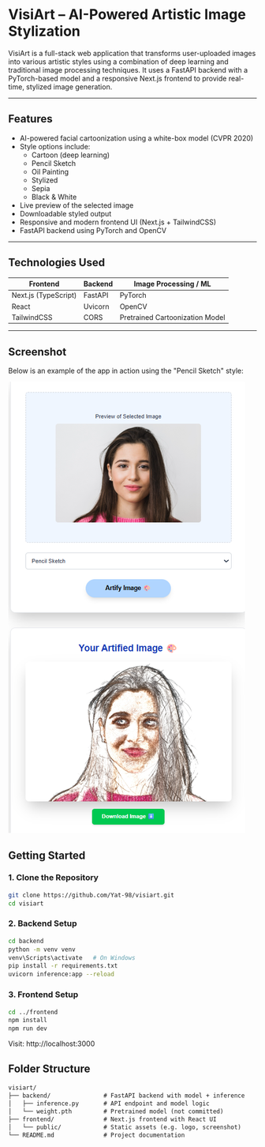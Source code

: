 # VisiArt – AI-Powered Artistic Image Stylization

VisiArt is a full-stack web application that transforms user-uploaded images into various artistic styles using a combination of deep learning and traditional image processing techniques. It uses a FastAPI backend with a PyTorch-based model and a responsive Next.js frontend to provide real-time, stylized image generation.

---

## Features

- AI-powered facial cartoonization using a white-box model (CVPR 2020)
- Style options include:
  - Cartoon (deep learning)
  - Pencil Sketch
  - Oil Painting
  - Stylized
  - Sepia
  - Black & White
- Live preview of the selected image
- Downloadable styled output
- Responsive and modern frontend UI (Next.js + TailwindCSS)
- FastAPI backend using PyTorch and OpenCV

---

## Technologies Used

| Frontend     | Backend     | Image Processing / ML |
|--------------|-------------|------------------------|
| Next.js (TypeScript) | FastAPI     | PyTorch                |
| React        | Uvicorn     | OpenCV                 |
| TailwindCSS  | CORS        | Pretrained Cartoonization Model |

---

## Screenshot

Below is an example of the app in action using the "Pencil Sketch" style:

![VisiArt UI Example](frontend/public/screenshot.png)

## Getting Started

### 1. Clone the Repository

```bash
git clone https://github.com/Yat-98/visiart.git
cd visiart
```

### 2. Backend Setup

```bash
cd backend
python -m venv venv
venv\Scripts\activate   # On Windows
pip install -r requirements.txt
uvicorn inference:app --reload
```

### 3. Frontend Setup

```bash
cd ../frontend
npm install
npm run dev
```

Visit: http://localhost:3000

## Folder Structure

```plaintext
visiart/
├── backend/               # FastAPI backend with model + inference
│   ├── inference.py       # API endpoint and model logic
│   └── weight.pth         # Pretrained model (not committed)
├── frontend/              # Next.js frontend with React UI
│   └── public/            # Static assets (e.g. logo, screenshot)
└── README.md              # Project documentation
```
